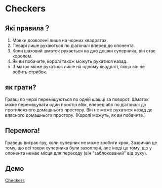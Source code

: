 # Checkers
## Які правила？
1. Мовки дозволені лише на чорних квадратах.
2. Певарі лише рухаються по діагоналі вперед до опонента.
3. Коли шаховий шматок рухається на дно дошки суперника, він стає королем.
4. Як ви побачите, королі також можуть рухатися назад.
5. Шматок може рухатися лише на одному квадраті, якщо він не робить стрибок.
## як грати?
Гравці по черзі переміщуються по одній шашці за поворот. Шматок може переміщувати один простір вбік, вперед або по діагоналі до протилежного домашнього простору. Він не може рухатися назад до власного домашнього простору. (Королі можуть, як ви побачите.)
## Перемога!
Гравець виграє гру, коли суперник не може зробити крок. Зазвичай це тому, що всі твори суперника були захоплені, але іноді це тому, що у опонента немає місця для переходу (він "заблокований" від руху).
## Демо
[Checkers](http://127.0.0.1:5500/Checkers.html)
